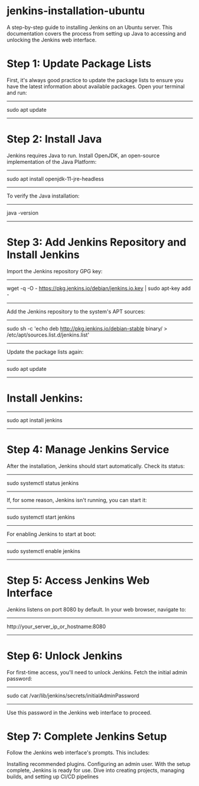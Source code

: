 # jenkins-installation-ubuntu
A step-by-step guide to installing Jenkins on an Ubuntu server. This documentation covers the process from setting up Java to accessing and unlocking the Jenkins web interface.

# Step 1: Update Package Lists
First, it's always good practice to update the package lists to ensure you have the latest information about available packages. Open your terminal and run:


*****************

sudo apt update
*****************

# Step 2: Install Java
Jenkins requires Java to run. Install OpenJDK, an open-source implementation of the Java Platform:



*******************************************

sudo apt install openjdk-11-jre-headless
*******************************************

To verify the Java installation:

*************
java -version
************* 
#  Step 3: Add Jenkins Repository and Install Jenkins

Import the Jenkins repository GPG key:

**************************************************************** 

wget -q -O - https://pkg.jenkins.io/debian/jenkins.io.key | sudo apt-key add -
***************************************************************** 

Add the Jenkins repository to the system's APT sources:
*****************************************************************  

sudo sh -c 'echo deb http://pkg.jenkins.io/debian-stable binary/ > /etc/apt/sources.list.d/jenkins.list'
***************************************************************** 

Update the package lists again:
************************************************************

sudo apt update
************************************************************
#  Install Jenkins:
************************************************************

sudo apt install jenkins
************************************************************
#  Step 4: Manage Jenkins Service

After the installation, Jenkins should start automatically. Check its status:

************************************************************

sudo systemctl status jenkins
************************************************************
If, for some reason, Jenkins isn't running, you can start it:

************************************************************

sudo systemctl start jenkins
************************************************************
For enabling Jenkins to start at boot:

************************************************************

sudo systemctl enable jenkins

************************************************************
#  Step 5: Access Jenkins Web Interface

Jenkins listens on port 8080 by default. In your web browser, navigate to:

************************************************************

http://your_server_ip_or_hostname:8080
************************************************************
#  Step 6: Unlock Jenkins

For first-time access, you'll need to unlock Jenkins. Fetch the initial admin password:

************************************************************

sudo cat /var/lib/jenkins/secrets/initialAdminPassword
************************************************************
Use this password in the Jenkins web interface to proceed.

#  Step 7: Complete Jenkins Setup

Follow the Jenkins web interface's prompts. This includes:

Installing recommended plugins.
Configuring an admin user.
With the setup complete, Jenkins is ready for use. Dive into creating projects, managing builds, and setting up CI/CD pipelines
